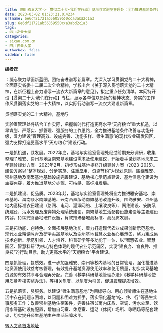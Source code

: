 ```yaml
---
title: 四川农业大学->【贯彻二十大•我们在行动】基地与实验室管理处：​全力推进基地条件改善与功能升级 | sicau.com.cn
date: 2023-03-02 01:23:21.014234
urlname: 6e6df21721ab56059550cca3abd2c1a3
slug: 6e6df21721ab56059550cca3abd2c1a3
tags: 
- 四川农业大学
categories:
- sicau.com.cn
- 四川农业大学
authorbox: false
sidebar: false
---
```

**编者按**

：凝心聚力擘画新蓝图，团结奋进谱写新篇章。为深入学习贯彻党的二十大精神，全面落实省委十二届二次全会精神，学校出台《关于深入贯彻落实党的二十大精神，在新征程上奋力谱写一流农大新篇章的意见》，拟定重点任务清单。本网特开设【贯彻二十大·我们在行动】专栏，展示各单位以昂扬的精神状态、务实的工作作风贯彻落实党的二十大精神，以实际行动谱写一流农大建设新篇章。

贯彻落实党的二十大精神，基地与
<!--more-->
实验室管理处将结合工作实际，把握新时代打造更高水平“天府粮仓”重大机遇，以早谋划、严落实、抓管理、强服务的工作思路，全力推进基地条件改善与功能升级，着力建设“管理高效、设施完善、功能多样、师生满意”的现代农业研发园区，强力支撑打造更高水平“天府粮仓”建设行动。

一是抓机遇，谋发展。2022年底，基地与实验室管理处经过前期充分调研，收集整理了雅安、崇州基地及南繁基地建设需求及使用建议，开始着手谋划基地未来三年建设规划方案。2023年2月，初步形成基地提档升级建设方案（2023-2025）。建设方案以“整体规划、分步实施、注重应用、资源节约”为规划原则，围绕雅安、崇州基地及南繁基地基础设施完善建设、基地核心示范点建设、基地信息化建设为主要内容，着力推进基地分步骤、可持续、高标准发展。

二是抓建设、促品质。2023年起，基地与实验室管理处将全力推进雅安基地、崇州基地、海南陵水南繁基地、云南西双版纳南繁基地改造升级。围绕雅安、崇州基地内高标准农田建设（路网、电网、灌溉网络、土壤改良等）、网络建设、安防系统建设、污水处理及废弃物处理系统建设，南繁基地生活配套设施建设等主要建设内容，持续完善基地硬件设施，有效推进基地高标准、高品质发展。

三是拓功能、创特色。全面拓展基地功能，着力打造现代农业成果创新示范基地、现代农业耕读教育及研学实践基地以及崇州基地智慧农业核心展示区，努力建成集技术创新、示范引领、人才培养、科普研学等多功能于一体，以“智慧农业、智慧园区、智慧科研”为核心特色体现的现代农业示范园区，实现“建良台、育良种、推良技”的行动目标，助力更高水平的“天府粮仓”平台建设。

四是抓管理，提质效。进一步加强雅安、崇州等校内基地的日常管理，强化推进基地资源使用效益考核管理，有效提升基地资源使用效率和使用质量，初步实现基地资源的有效共享与合理再分配。完善《教学科研基地管理办法》《教学科研基地使用质量考核实施办法》，等相关制度，以制度为引领，促进管理提质增效。

五是抓落实，强服务。以建设“师生满意基地”为目标导向、用心倾听师生在基地生活中存在问题与困难，以问题和困难为抓手，落实细化基地“吃、住、行”等民生实事服务工作：改善崇州基地住宿条件，完善住宿公寓内床品、空调、污水处理、饮用水等基础设施配置，增加自习室、休息室、运动（休闲）场所、晾晒场等配套建设，切实提升师生基地生产生活保障水平。



[转入文章首发地址](https://news.sicau.edu.cn/info/1135/71140.htm)